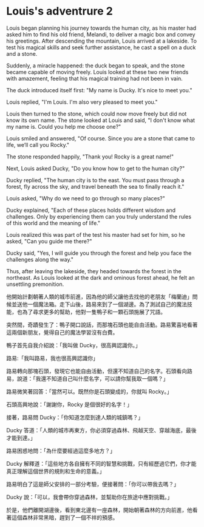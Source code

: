 # Louis's adventrure 2

Louis began planning his journey towards the human city, as his master had asked him to find his old friend, Melandi, to deliver a magic box and convey his greetings. After descending the mountain, Louis arrived at a lakeside. To test his magical skills and seek further assistance, he cast a spell on a duck and a stone.

Suddenly, a miracle happened: the duck began to speak, and the stone became capable of moving freely. Louis looked at these two new friends with amazement, feeling that his magical training had not been in vain.

The duck introduced itself first: "My name is Ducky. It's nice to meet you."

Louis replied, "I'm Louis. I'm also very pleased to meet you."

Louis then turned to the stone, which could now move freely but did not know its own name. The stone looked at Louis and said, "I don't know what my name is. Could you help me choose one?"

Louis smiled and answered, "Of course. Since you are a stone that came to life, we’ll call you Rocky."

The stone responded happily, "Thank you! Rocky is a great name!"

Next, Louis asked Ducky, "Do you know how to get to the human city?"

Ducky replied, "The human city is to the east. You must pass through a forest, fly across the sky, and travel beneath the sea to finally reach it."

Louis asked, "Why do we need to go through so many places?"

Ducky explained, "Each of these places holds different wisdom and challenges. Only by experiencing them can you truly understand the rules of this world and the meaning of life."

Louis realized this was part of the test his master had set for him, so he asked, "Can you guide me there?"

Ducky said, "Yes, I will guide you through the forest and help you face the challenges along the way."

Thus, after leaving the lakeside, they headed towards the forest in the northeast. As Louis looked at the dark and ominous forest ahead, he felt an unsettling premonition.

他開始計劃朝著人類的城市前進，因為他的師父讓他去找他的老朋友「梅蘭迪」問候並送他一個魔法箱。走下山後，路易來到了一個湖邊。為了測試自己的魔法技能，也為了尋求更多的幫助，他對一隻鴨子和一顆石頭施展了咒語。

突然間，奇蹟發生了：鴨子開口說話，而那塊石頭也能自由活動。路易驚喜地看著這兩個新朋友，覺得自己的魔法學習沒有白費。

鴨子首先自我介紹說：「我叫做 Ducky，很高興認識你。」

路易:「我叫路易，我也很高興認識你」

路易轉向那塊石頭，發現它也能自由活動，但還不知道自己的名字。石頭看向路易，說道：「我還不知道自己叫什麼名字，可以請你幫我取一個嗎？」

路易微笑著回答：「當然可以。既然你是石頭變成的，你就叫 Rocky。」

石頭高興地說：「謝謝你，Rocky 是個很好的名字！」

接著，路易問 Ducky：「你知道怎麼到達人類的城鎮嗎？」

Ducky 答道：「人類的城市再東方，你必須穿過森林、飛越天空、穿越海底，最後才能到達。」

路易困惑地問：「為什麼要經過這麼多地方？」

Ducky 解釋道：「這些地方各自擁有不同的智慧和挑戰，只有經歷過它們，你才能真正理解這個世界的規則和生命的意義。」

路易明白了這是師父安排的一部分考驗，便接著問：「你可以帶我去嗎？」

Ducky 說：「可以，我會帶你穿過森林，並幫助你在旅途中應對挑戰。」

於是，他們離開湖邊後，看到東北邊有一座森林，開始朝著森林的方向前進，他看著這個森林非常黑暗，趕到了一個不祥的預感。